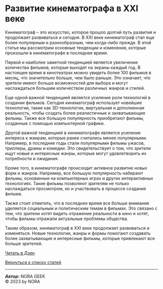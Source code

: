 # Развитие кинематографа в XXI веке
Кинематограф – это искусство, которое прошло долгий путь развития и продолжает развиваться и сегодня. В XXI веке кинематограф стал еще более популярным и разнообразным, чем когда-либо прежде. В этой статье мы рассмотрим основные тенденции и изменения, которые произошли в кинематографе в последнее время.  

Первой и наиболее заметной тенденцией является увеличение количества фильмов, которые выходят на экраны каждый год. В настоящее время в кинотеатрах можно увидеть более 100 фильмов в месяц, что значительно больше, чем было раньше. Это означает, что зрители имеют больше возможностей для выбора и могут наслаждаться большим количеством различных жанров и стилей.  

Еще одной важной тенденцией является усиление роли технологий в создании фильмов. Сегодня кинематограф использует новейшие технологии, такие как 3D-технологии, виртуальная и дополненная реальность, чтобы создать более реалистичные и захватывающие фильмы. Также все большую популярность приобретают фильмы, созданные с помощью компьютерной графики.  

Другой важной тенденцией в кинематографе является усиление интереса к жанрам, которые ранее считались менее популярными. Например, в последние годы стали популярными фильмы ужасов, триллеры, драмы и комедии. Это свидетельствует о том, что зрители ищут новые и интересные жанры, которые могут удовлетворить их потребности и ожидания.  

Кроме того, в кинематографе происходит активное развитие новых форм и жанров. Например, все большую популярность набирают фильмы, основанные на компьютерных играх и других интерактивных технологиях. Такие фильмы позволяют зрителям не только наслаждаться просмотром, но и участвовать в процессе создания фильма.  

Также стоит отметить, что в последнее время все больше внимания уделяется социальным и политическим темам в фильмах. Это связано с тем, что зрители хотят видеть отражение реальности в кино и хотят, чтобы фильмы отражали актуальные проблемы общества.  

Таким образом, кинематограф в XXI веке продолжает развиваться и изменяться. Новые технологии, жанры и формы помогают создавать более захватывающие и интересные фильмы, которые привлекают все больше зрителей.  

[Читать в Дзен](https://dzen.ru/a/ZGaAtyx6ZlKf4EMd)  

[Вернуться к списку статей](index.html)

******
***Автор:*** NORA GEEK  
© 2023 by NORA